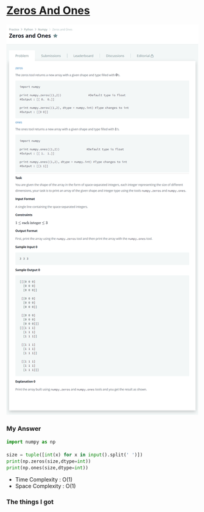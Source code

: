# [Zeros And Ones](https://www.hackerrank.com/challenges/np-zeros-and-ones/problem)

![image](Problem.png)



### My Answer

```python
import numpy as np

size = tuple([int(x) for x in input().split(' ')])
print(np.zeros(size,dtype=int))
print(np.ones(size,dtype=int))
```

* Time Complexity : O(1)
* Space Complexity : O(1)



### The things I got

